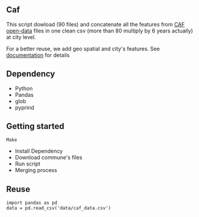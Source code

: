 ## Caf


This script dowload (90 files) and concatenate all the features from [CAF open-data](http://data.caf.fr/site/) files in one clean csv (more than 80 multiply by 6 years actually) at city level. 

For a better reuse, we add geo spatial and city's features. See [documentation](https://github.com/armgilles/open-moulinette/blob/master/caf/documentation.md) for details

## Dependency

- Python
- Pandas
- glob
- pyprind


## Getting started

```
Make
```

- Install Dependency
- Download commune's files
- Run script
- Merging process

## Reuse

```
import pandas as pd
data = pd.read_csv('data/caf_data.csv')
```




